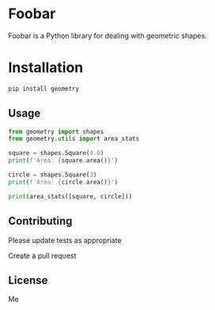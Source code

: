 # Foobar

Foobar is a Python library for dealing with geometric shapes.


# Installation
```bash
pip install geometry
```

## Usage

```python
from geometry import shapes
from geometry.utils import area_stats

square = shapes.Square(4.0)
print(f'Area: {square.area()}')

circle = shapes.Square(3)
print(f'Area: {circle.area()}')

print(area_stats([square, circle]))
```

## Contributing

Please update tests as appropriate

Create a pull request

## License

Me